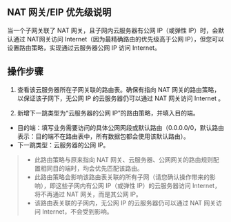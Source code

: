 ## NAT 网关/EIP 优先级说明
当一个子网关联了 NAT 网关，且子网内云服务器有公网 IP（或弹性 IP）时，会默认通过 NAT网关访问 Internet（因为最精确路由的优先级高于公网 IP），但您可以设置路由策略，实现通过云服务器公网 IP 访问 Internet。 

## 操作步骤
1. 查看该云服务器所在子网关联的路由表。确保有指向 NAT 网关的路由策略，以保证该子网下，无公网 IP 的云服务器仍可以通过 NAT 网关访问 Internet 。

2. 新增下一跳类型为“云服务器的公网 IP”的路由策略，并填入目的端。
 - 目的端：填写业务需要访问的具体公网网段或默认路由（0.0.0.0/0，默认路由表示：目的端不在路由表中，所有数据包都会使用该默认路由）。
 - 下一跳类型：云服务器的公网 IP。
 
>
>- 此路由策略与原来指向 NAT 网关、云服务器、公网网关的路由规则配置相同目的端时，均会优先匹配该路由。
>- 此路由策略会影响该路由表关联的所有子网（请您确认操作带来的影响），即这些子网内有公网 IP（或弹性 IP）的云服务器访问 Internet，将不再通过 NAT 网关，而是其公网 IP。
>- 该路由表关联的子网内，无公网 IP 的云服务器仍可以通过 NAT 网关访问 Internet，不会受到影响。

